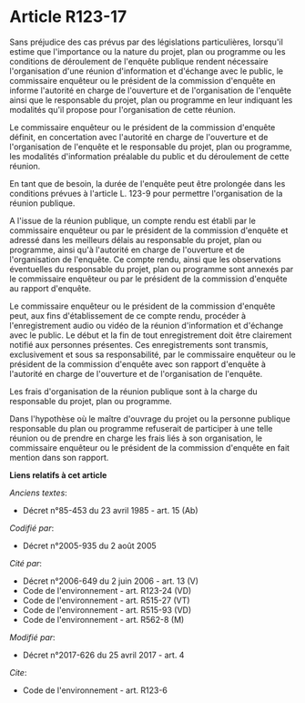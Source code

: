 # Article R123-17

Sans préjudice des cas prévus par des législations particulières, lorsqu'il estime que l'importance ou la nature du projet,
plan ou programme ou les conditions de déroulement de l'enquête publique rendent nécessaire l'organisation d'une réunion
d'information et d'échange avec le public, le commissaire enquêteur ou le président de la commission d'enquête en informe
l'autorité en charge de l'ouverture et de l'organisation de l'enquête ainsi que le responsable du projet, plan ou programme
en leur indiquant les modalités qu'il propose pour l'organisation de cette réunion.

Le commissaire enquêteur ou le président de la commission d'enquête définit, en concertation avec l'autorité en charge de
l'ouverture et de l'organisation de l'enquête et le responsable du projet, plan ou programme, les modalités d'information
préalable du public et du déroulement de cette réunion.

En tant que de besoin, la durée de l'enquête peut être prolongée dans les conditions prévues à l'article L. 123-9 pour
permettre l'organisation de la réunion publique.

A l'issue de la réunion publique, un compte rendu est établi par le commissaire enquêteur ou par le président de la
commission d'enquête et adressé dans les meilleurs délais au responsable du projet, plan ou programme, ainsi qu'à l'autorité
en charge de l'ouverture et de l'organisation de l'enquête. Ce compte rendu, ainsi que les observations éventuelles du
responsable du projet, plan ou programme sont annexés par le commissaire enquêteur ou par le président de la commission
d'enquête au rapport d'enquête.

Le commissaire enquêteur ou le président de la commission d'enquête peut, aux fins d'établissement de ce compte rendu,
procéder à l'enregistrement audio ou vidéo de la réunion d'information et d'échange avec le public. Le début et la fin de
tout enregistrement doit être clairement notifié aux personnes présentes. Ces enregistrements sont transmis, exclusivement et
sous sa responsabilité, par le commissaire enquêteur ou le président de la commission d'enquête avec son rapport d'enquête à
l'autorité en charge de l'ouverture et de l'organisation de l'enquête.

Les frais d'organisation de la réunion publique sont à la charge du responsable du projet, plan ou programme.

Dans l'hypothèse où le maître d'ouvrage du projet ou la personne publique responsable du plan ou programme refuserait de
participer à une telle réunion ou de prendre en charge les frais liés à son organisation, le commissaire enquêteur ou le
président de la commission d'enquête en fait mention dans son rapport.

**Liens relatifs à cet article**

_Anciens textes_:

  - Décret n°85-453 du 23 avril 1985 - art. 15 (Ab)

_Codifié par_:

  - Décret n°2005-935 du 2 août 2005

_Cité par_:

  - Décret n°2006-649 du 2 juin 2006 - art. 13 (V)
  - Code de l'environnement - art. R123-24 (VD)
  - Code de l'environnement - art. R515-27 (VT)
  - Code de l'environnement - art. R515-93 (VD)
  - Code de l'environnement - art. R562-8 (M)

_Modifié par_:

  - Décret n°2017-626 du 25 avril 2017 - art. 4

_Cite_:

  - Code de l'environnement - art. R123-6
